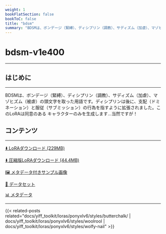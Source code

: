```yaml
---
weight: 1
bookFlatSection: false
bookToC: false
title: "bdsm"
summary: "BDSMは、ボンデージ（緊縛）、ディシプリン（調教）、サディズム（加虐）、マゾヒズム（被虐）の頭文字を取った用語です。"
---
```


<!--markdownlint-disable MD025 MD033 -->

# bdsm-v1e400

---

## はじめに

---

BDSMは、ボンデージ（緊縛）、ディシプリン（調教）、サディズム（加虐）、マゾヒズム（被虐）の頭文字を取った用語です。ディシプリンは後に、支配（ドミネーション）と服従（サブミッション）の行為を指すように拡張されました。このLoRAは同意のある キャラクターのみを生成します...当然ですが！

## コンテンツ

---

[⬇️ LoRAダウンロード (229MB)](https://huggingface.co/k4d3/yiff_toolkit/resolve/main/ponyxl_loras/bdsm-v1e400.safetensors?download=true)

[⬇️ 圧縮版LoRAダウンロード (44.4MB)](https://huggingface.co/k4d3/yiff_toolkit/resolve/main/ponyxl_loras_shrunk_2/bdsm-v1e400_frockpt1_th-3.55.safetensors?download=true)

[🖼️ メタデータ付きサンプル画像](https://huggingface.co/k4d3/yiff_toolkit/tree/main/static/{})

[📐 データセット](https://huggingface.co/datasets/k4d3/furry/tree/main/bdsm)

[📊 メタデータ](https://huggingface.co/k4d3/yiff_toolkit/raw/main/ponyxl_loras/bdsm-v1e400.json)

---

<!--
HUGO_SEARCH_EXCLUDE_START
-->
{{< related-posts related="docs/yiff_toolkit/loras/ponyxlv6/styles/butterchalk/ | docs/yiff_toolkit/loras/ponyxlv6/styles/woolrool | docs/yiff_toolkit/loras/ponyxlv6/styles/wolfy-nail" >}}
<!--
HUGO_SEARCH_EXCLUDE_END
-->
